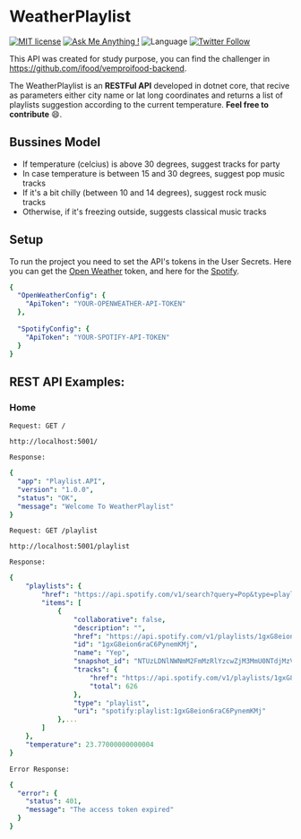 # WeatherPlaylist

[![MIT license](https://img.shields.io/badge/License-MIT-blue.svg)](https://lbesson.mit-license.org/)
[![Ask Me Anything !](https://img.shields.io/badge/Ask%20me-anything-1abc9c.svg)](https://github.com/caioalcn/)
![Language](https://img.shields.io/badge/Language-C%23-red)
[![Twitter Follow](https://img.shields.io/twitter/follow/caiowk.svg?style=social)](https://twitter.com/caiowk)

This API was created for study purpose, you can find the challenger in https://github.com/ifood/vemproifood-backend.

The WeatherPlaylist is an **RESTFul API** developed in dotnet core, that recive as parameters either city name or lat long coordinates and returns a list of playlists suggestion according to the current temperature. **Feel free to contribute** :smile:.

## Bussines Model

- If temperature (celcius) is above 30 degrees, suggest tracks for party
- In case temperature is between 15 and 30 degrees, suggest pop music tracks
- If it's a bit chilly (between 10 and 14 degrees), suggest rock music tracks
- Otherwise, if it's freezing outside, suggests classical music tracks

## Setup

To run the project you need to set the API's tokens in the User Secrets. Here you can get the [Open Weather](https://openweathermap.org/api) token, and here for the [Spotify](https://developer.spotify.com/).

```yaml
{
  "OpenWeatherConfig": {
    "ApiToken": "YOUR-OPENWEATHER-API-TOKEN"
  },
  
  "SpotifyConfig": {
    "ApiToken": "YOUR-SPOTIFY-API-TOKEN"
  } 
}
```

## REST API Examples:

### Home 

`Request: GET /`

    http://localhost:5001/
    
`Response:`
    
```yaml
{
  "app": "Playlist.API",
  "version": "1.0.0",
  "status": "OK",
  "message": "Welcome To WeatherPlaylist"
}
```    

    
 `Request: GET /playlist`
 
    http://localhost:5001/playlist
    
`Response:`
    
```yaml
{
    "playlists": {
        "href": "https://api.spotify.com/v1/search?query=Pop&type=playlist&market=US&offset=0&limit=5",
        "items": [
            {
                "collaborative": false,
                "description": "",
                "href": "https://api.spotify.com/v1/playlists/1gxG8eion6raC6PynemKMj",
                "id": "1gxG8eion6raC6PynemKMj",
                "name": "Yep",
                "snapshot_id": "NTUzLDNlNWNmM2FmMzRlYzcwZjM3MmU0NTdjMzVmOTg3MzQ5YjY5OWM3NjI=",
                "tracks": {
                    "href": "https://api.spotify.com/v1/playlists/1gxG8eion6raC6PynemKMj/tracks",
                    "total": 626
                },
                "type": "playlist",
                "uri": "spotify:playlist:1gxG8eion6raC6PynemKMj"
            },...
        ]
    },
    "temperature": 23.77000000000004
}
```


`Error Response:`

```yaml
{
  "error": {
    "status": 401,
    "message": "The access token expired"
  }
}
```
